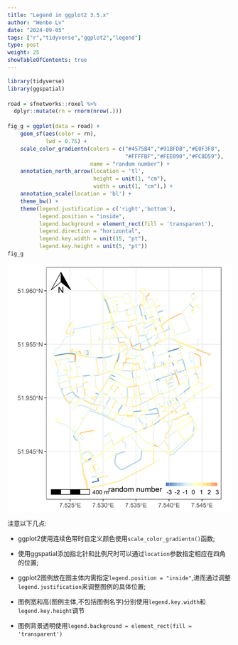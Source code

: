```yaml
---
title: "Legend in ggplot2 3.5.x"
author: "Wenbo Lv"
date: "2024-09-05"
tags: ["r","tidyverse","ggplot2","legend"]
type: post
weight: 25
showTableOfContents: true
---
```





``` r
library(tidyverse)
library(ggspatial)

road = sfnetworks::roxel %>% 
  dplyr::mutate(rn = rnorm(nrow(.)))

fig_g = ggplot(data = road) +
    geom_sf(aes(color = rn),
            lwd = 0.75) +
    scale_color_gradientn(colors = c("#4575B4","#91BFDB","#E0F3F8",
                                     "#FFFFBF","#FEE090","#FC8D59"),
                          name = "random number") +
    annotation_north_arrow(location = 'tl',
                           height = unit(1, "cm"),
                           width = unit(1, "cm"),) +
    annotation_scale(location = 'bl') +
    theme_bw() +
    theme(legend.justification = c('right','bottom'),
          legend.position = "inside",
          legend.background = element_rect(fill = 'transparent'),
          legend.direction = "horizontal",
          legend.key.width = unit(15, "pt"),
          legend.key.height = unit(5, "pt"))
fig_g
```

<img src="/posts/legend_in_ggplot2_3-5-x_files/figure-html/fig_road-1.png" width="1350" style="display: block; margin: auto;" />

注意以下几点:

- ggplot2使用连续色带时自定义颜色使用`scale_color_gradientn()`函数;

- 使用ggspatial添加指北针和比例尺时可以通过`location`参数指定相应在四角的位置;

- ggplot2图例放在图主体内需指定`legend.position = "inside"`,进而通过调整`legend.justification`来调整图例的具体位置;

- 图例宽和高(图例主体,不包括图例名字)分别使用`legend.key.width`和`legend.key.height`调节

- 图例背景透明使用`legend.background = element_rect(fill = 'transparent')`
